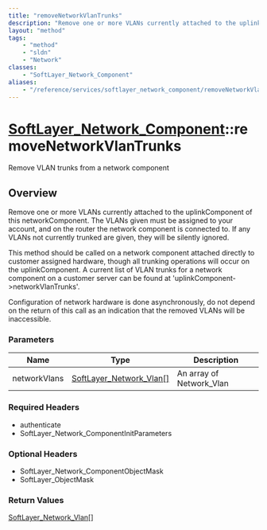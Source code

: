 ```yaml
---
title: "removeNetworkVlanTrunks"
description: "Remove one or more VLANs currently attached to the uplinkComponent of this networkComponent. The VLANs given must be ass... "
layout: "method"
tags:
    - "method"
    - "sldn"
    - "Network"
classes:
    - "SoftLayer_Network_Component"
aliases:
    - "/reference/services/softlayer_network_component/removeNetworkVlanTrunks"
---
```

# [SoftLayer_Network_Component](/reference/services/SoftLayer_Network_Component)::removeNetworkVlanTrunks

Remove VLAN trunks from a network component


## Overview 
Remove one or more VLANs currently attached to the uplinkComponent of this networkComponent. The VLANs given must be assigned to your account, and on the router the network component is connected to. If any VLANs not currently trunked are given, they will be silently ignored. 

This method should be called on a network component attached directly to customer assigned hardware, though all trunking operations will occur on the uplinkComponent. A current list of VLAN trunks for a network component on a customer server can be found at 'uplinkComponent->networkVlanTrunks'. 

Configuration of network hardware is done asynchronously, do not depend on the return of this call as an indication that the removed VLANs will be inaccessible. 

### Parameters 
|Name | Type | Description |
| --- | --- | --- |
|networkVlans| <a href='/reference/datatypes/SoftLayer_Network_Vlan'>SoftLayer_Network_Vlan[] </a>| An array of Network_Vlan|


### Required Headers
* authenticate
* SoftLayer_Network_ComponentInitParameters

### Optional Headers
* SoftLayer_Network_ComponentObjectMask
* SoftLayer_ObjectMask

### Return Values
<a href='/reference/datatypes/SoftLayer_Network_Vlan'>SoftLayer_Network_Vlan[] </a>

